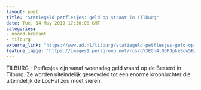 ```yaml
---
layout: post
title: "Statiegeld petflesjes: geld op straat in Tilburg"
date: Tue, 14 May 2019 17:30:00 GMT
categories: 
- noord-brabant 
- tilburg 
externe_link: "https://www.ad.nl/tilburg/statiegeld-petflesjes-geld-op-straat-in-tilburg~af80ce12/"
feature_image: "https://images1.persgroep.net/rcs/qY3EGn4lO3PJpkeScw5Bzni2TeY/diocontent/148346721/_fitwidth/400/?appId=21791a8992982cd8da851550a453bd7f&quality=0.7"
---
```


TILBURG - Petflesjes zijn vanaf woensdag geld waard op de Besterd in Tilburg. Ze worden uiteindelijk gerecycled tot een enorme kroonluchter die uiteindelijk de LocHal zou moet sieren.

